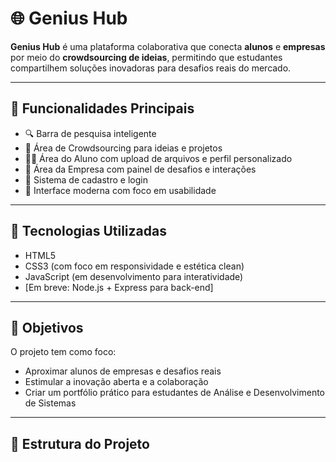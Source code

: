 # 🌐 Genius Hub

**Genius Hub** é uma plataforma colaborativa que conecta **alunos** e **empresas** por meio do **crowdsourcing de ideias**, permitindo que estudantes compartilhem soluções inovadoras para desafios reais do mercado.

---

## 📌 Funcionalidades Principais

- 🔍 Barra de pesquisa inteligente
- 🧠 Área de Crowdsourcing para ideias e projetos
- 👨‍🎓 Área do Aluno com upload de arquivos e perfil personalizado
- 🏢 Área da Empresa com painel de desafios e interações
- 🔐 Sistema de cadastro e login
- 🌙 Interface moderna com foco em usabilidade

---

## 🚀 Tecnologias Utilizadas

- HTML5
- CSS3 (com foco em responsividade e estética clean)
- JavaScript (em desenvolvimento para interatividade)
- [Em breve: Node.js + Express para back-end]

---

## 🎯 Objetivos

O projeto tem como foco:

- Aproximar alunos de empresas e desafios reais
- Estimular a inovação aberta e a colaboração
- Criar um portfólio prático para estudantes de Análise e Desenvolvimento de Sistemas

---

## 📂 Estrutura do Projeto


